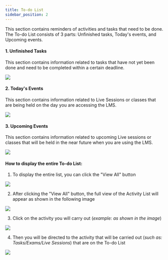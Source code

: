 ```yaml
---
title: To-do List
sidebar_position: 2
---
```

This section contains reminders of activities and tasks that need to be done. The To-do List consists of 3 parts: Unfinished tasks, Today's events, and Upcoming events.

#### 1. Unfinished Tasks

This section contains information related to tasks that have not yet been done and need to be completed within a certain deadline.

![](/img/Enterprise-LMS-Dashboard_1.4.png)

#### 2. Today's Events

This section contains information related to Live Sessions or classes that are being held on the day you are accessing the LMS.

![](/img/Enterprise-LMS-Dashboard_1.5.png)

#### **3. Upcoming Events**

This section contains information related to upcoming Live sessions or classes that will be held in the near future when you are using the LMS.

![](/img/Enterprise-LMS-Dashboard_1.6.png)

#### How to display the entire To-do List:

1. To display the entire list, you can click the "View All" button

![](/img/to-do-list.jpg)

2. After clicking the "View All" button, the full view of the Activity List will appear as shown in the following image

![](/img/to-do-list-2.jpg)

3. Click on the activity you will carry out (*example: as shown in the image*)

![](/img/to-do-list-3.jpg)

4. Then you will be directed to the activity that will be carried out (*such as: Tasks/Exams/Live Sessions*) that are on the To-do List

![](/img/to-do-list-4.jpg)